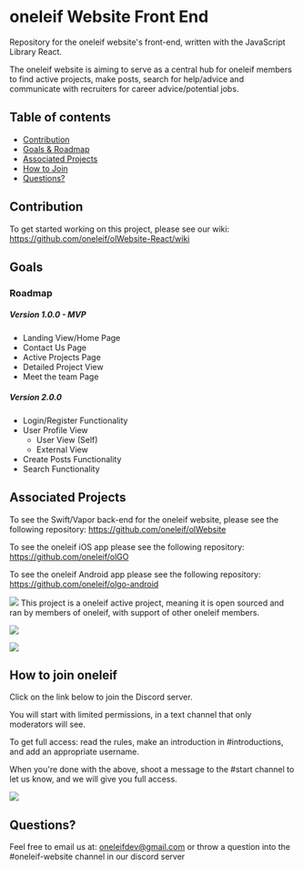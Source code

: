 # oneleif Website Front End

Repository for the oneleif website's front-end, written with the JavaScript Library React. 

The oneleif website is aiming to serve as a central hub for oneleif members to find active projects, make posts, search for help/advice and communicate with recruiters for career advice/potential jobs.

## Table of contents
* [Contribution](#contribution)
* [Goals & Roadmap](#goals)
* [Associated Projects](#associated-projects)
* [How to Join](#how-to-join-oneleif)
* [Questions?](#questions)

## Contribution

To get started working on this project, please see our wiki: https://github.com/oneleif/olWebsite-React/wiki

## Goals

### Roadmap
##### Version 1.0.0 - MVP
* Landing View/Home Page
* Contact Us Page
* Active Projects Page
* Detailed Project View
* Meet the team Page

##### Version 2.0.0
* Login/Register Functionality
* User Profile View
  * User View (Self)
  * External View
* Create Posts Functionality
* Search Functionality

## Associated Projects

To see the Swift/Vapor back-end for the oneleif website, please see the following repository: https://github.com/oneleif/olWebsite

To see the oneleif iOS app please see the following repository: https://github.com/oneleif/olGO

To see the oneleif Android app please see the following repository: https://github.com/oneleif/olgo-android


![](https://github.com/oneleif/olWebsite/blob/master/Public/images/oneleif.png)
This project is a oneleif active project, meaning it is open sourced and ran by members of oneleif, with support of other oneleif members.

[![](https://img.shields.io/badge/oneleif-Twitter-blue.svg)](https://twitter.com/oneleifdev)

[![](https://img.shields.io/badge/oneleif-YouTube-red.svg)](https://www.youtube.com/channel/UC3HN0jID38K0Vb_WChvgQmA)

## How to join oneleif
Click on the link below to join the Discord server.

You will start with limited permissions, in a text channel that only moderators will see.

To get full access: read the rules, make an introduction in #introductions, and add an appropriate username.

When you're done with the above, shoot a message to the #start channel to let us know, and we will give you full access.

[![](https://img.shields.io/badge/oneleif-Discord-7284be.svg)](https://discord.gg/tv9UdJK)

## Questions?
Feel free to email us at: oneleifdev@gmail.com or throw a question into the #oneleif-website channel in our discord server
